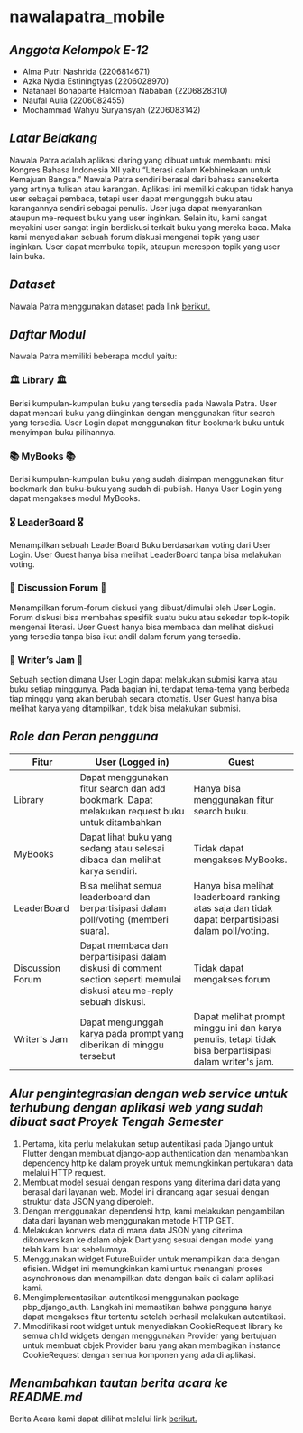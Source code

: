 # nawalapatra_mobile

## *Anggota Kelompok E-12*
- Alma Putri Nashrida (2206814671)
- Azka Nydia Estiningtyas (2206028970)
- Natanael Bonaparte Halomoan Nababan (2206828310)
- Naufal Aulia (2206082455)
- Mochammad Wahyu Suryansyah (2206083142)

## *Latar Belakang*
Nawala Patra adalah aplikasi daring yang dibuat untuk membantu misi Kongres Bahasa Indonesia XII yaitu “Literasi dalam Kebhinekaan untuk Kemajuan Bangsa.” Nawala Patra sendiri berasal dari bahasa sansekerta yang artinya tulisan atau karangan. Aplikasi ini memiliki cakupan tidak hanya user sebagai pembaca, tetapi user dapat mengunggah buku atau karangannya sendiri sebagai penulis. User juga dapat menyarankan ataupun me-request buku yang user inginkan. Selain itu, kami sangat meyakini user sangat ingin berdiskusi terkait buku yang mereka baca. Maka kami menyediakan sebuah forum diskusi mengenai topik yang user inginkan. User dapat membuka topik, ataupun merespon topik yang user lain buka.

## *Dataset*

Nawala Patra menggunakan dataset pada link [berikut.](https://github.com/uchidalab/book-dataset/blob/master/Task1/book30-listing-test.csv)


## *Daftar Modul*

Nawala Patra memiliki beberapa modul yaitu:

### 🏛️ Library 🏛️

Berisi kumpulan-kumpulan buku yang tersedia pada Nawala Patra. User dapat mencari buku yang diinginkan dengan menggunakan fitur search yang tersedia. User Login dapat menggunakan fitur bookmark buku untuk menyimpan buku pilihannya.


### 📚 MyBooks 📚
Berisi kumpulan-kumpulan buku yang sudah disimpan menggunakan fitur bookmark dan buku-buku yang sudah di-publish. Hanya User Login yang dapat mengakses modul MyBooks.


### 🎖️ LeaderBoard 🎖️
Menampilkan sebuah LeaderBoard Buku berdasarkan voting dari User Login. User Guest hanya bisa melihat LeaderBoard tanpa bisa melakukan voting.


### 🧵 Discussion Forum 🧵
Menampilkan forum-forum diskusi yang dibuat/dimulai oleh User Login. Forum diskusi bisa membahas spesifik suatu buku atau sekedar topik-topik mengenai literasi. User Guest hanya bisa membaca dan melihat diskusi yang tersedia tanpa bisa ikut andil dalam forum yang tersedia. 


### 🧩 Writer’s Jam 🧩
Sebuah section dimana User Login dapat melakukan submisi karya atau buku setiap minggunya. Pada bagian ini, terdapat tema-tema yang berbeda tiap minggu yang akan berubah secara otomatis. User Guest hanya bisa melihat karya yang ditampilkan, tidak bisa melakukan submisi.



## *Role dan Peran pengguna*

| Fitur | User (Logged in) | Guest |
| - | - | - |
| Library |  Dapat menggunakan fitur search dan add bookmark. Dapat melakukan request buku untuk ditambahkan | Hanya bisa menggunakan fitur search buku. |
| MyBooks | Dapat lihat buku yang sedang atau selesai dibaca dan melihat karya sendiri. | Tidak dapat mengakses MyBooks. |
| LeaderBoard | Bisa melihat semua leaderboard dan berpartisipasi dalam poll/voting (memberi suara). | Hanya bisa melihat leaderboard ranking atas saja dan tidak dapat berpartisipasi dalam poll/voting. |
| Discussion Forum | Dapat membaca dan berpartisipasi dalam diskusi di comment section seperti memulai diskusi atau me-reply sebuah diskusi. | Tidak dapat mengakses forum |
| Writer's Jam | Dapat mengunggah karya pada prompt yang diberikan di minggu tersebut | Dapat melihat prompt minggu ini dan karya penulis, tetapi tidak bisa  berpartisipasi dalam writer's jam. |

## *Alur pengintegrasian dengan web service untuk terhubung dengan aplikasi web yang sudah dibuat saat Proyek Tengah Semester*
1. Pertama, kita perlu melakukan setup autentikasi pada Django untuk Flutter dengan membuat django-app authentication dan menambahkan dependency http ke dalam proyek untuk memungkinkan pertukaran data melalui HTTP request.
2. Membuat model sesuai dengan respons yang diterima dari data yang berasal dari layanan web. Model ini dirancang agar sesuai dengan struktur data JSON yang diperoleh.
3. Dengan menggunakan dependensi http, kami melakukan pengambilan data dari layanan web menggunakan metode HTTP GET.
4. Melakukan konversi data di mana data JSON yang diterima dikonversikan ke dalam objek Dart yang sesuai dengan model yang telah kami buat sebelumnya.
5. Menggunakan widget FutureBuilder untuk menampilkan data dengan efisien. Widget ini memungkinkan kami untuk menangani proses asynchronous dan menampilkan data dengan baik di dalam aplikasi kami.
6. Mengimplementasikan autentikasi menggunakan package pbp_django_auth. Langkah ini memastikan bahwa pengguna hanya dapat mengakses fitur tertentu setelah berhasil melakukan autentikasi.
7. Mmodifikasi root widget untuk menyediakan CookieRequest library ke semua child widgets dengan menggunakan Provider yang bertujuan untuk membuat objek Provider baru yang akan membagikan instance CookieRequest dengan semua komponen yang ada di aplikasi.

## *Menambahkan tautan berita acara ke README.md*

Berita Acara kami dapat dilihat melalui link [berikut.](https://docs.google.com/spreadsheets/d/1DGLs_WakaCFOlIHw1fgt20vvZ-bWXzsQ/edit?usp=sharing&ouid=105632398927722211424&rtpof=true&sd=true)